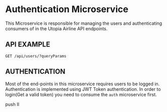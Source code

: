 # Authentication Microservice 

This Microservice is responsible for managing the users and authenticating consumers of in the Utopia Airline API endpoints.

## API EXAMPLE

`GET /api/users/?queryParams`

## AUTHENTICATION

Most of the end-points in this microservice requires users to be logged in. Authentication is implemented using JWT Token authentication. In order to login(Get a valid token) you need to consume the `auth` microservice first. 

push II

